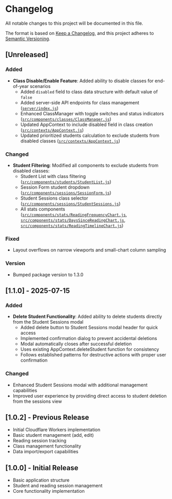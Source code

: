 # Changelog

All notable changes to this project will be documented in this file.

The format is based on [Keep a Changelog](https://keepachangelog.com/en/1.0.0/),
and this project adheres to [Semantic Versioning](https://semver.org/spec/v2.0.0.html).

## [Unreleased]

### Added
- **Class Disable/Enable Feature**: Added ability to disable classes for end-of-year scenarios
  - Added `disabled` field to class data structure with default value of `false`
  - Added server-side API endpoints for class management ([`server/index.js`](server/index.js:208))
  - Enhanced ClassManager with toggle switches and status indicators ([`src/components/classes/ClassManager.js`](src/components/classes/ClassManager.js:1))
  - Updated AppContext to include disabled field in class creation ([`src/contexts/AppContext.js`](src/contexts/AppContext.js:342))
  - Updated prioritized students calculation to exclude students from disabled classes ([`src/contexts/AppContext.js`](src/contexts/AppContext.js:700))

### Changed
- **Student Filtering**: Modified all components to exclude students from disabled classes:
  - Student List with class filtering ([`src/components/students/StudentList.js`](src/components/students/StudentList.js:110))
  - Session Form student dropdown ([`src/components/sessions/SessionForm.js`](src/components/sessions/SessionForm.js:83))
  - Student Sessions class selector ([`src/components/sessions/StudentSessions.js`](src/components/sessions/StudentSessions.js:221))
  - All stats components ([`src/components/stats/ReadingFrequencyChart.js`](src/components/stats/ReadingFrequencyChart.js:13), [`src/components/stats/DaysSinceReadingChart.js`](src/components/stats/DaysSinceReadingChart.js:13), [`src/components/stats/ReadingTimelineChart.js`](src/components/stats/ReadingTimelineChart.js:16))

### Fixed
- Layout overflows on narrow viewports and small-chart column sampling

### Version
- Bumped package version to 1.3.0

## [1.1.0] - 2025-07-15

### Added
- **Delete Student Functionality**: Added ability to delete students directly from the Student Sessions modal
  - Added delete button to Student Sessions modal header for quick access
  - Implemented confirmation dialog to prevent accidental deletions
  - Modal automatically closes after successful deletion
  - Uses existing AppContext.deleteStudent function for consistency
  - Follows established patterns for destructive actions with proper user confirmation

### Changed
- Enhanced Student Sessions modal with additional management capabilities
- Improved user experience by providing direct access to student deletion from the sessions view

## [1.0.2] - Previous Release
- Initial Cloudflare Workers implementation
- Basic student management (add, edit)
- Reading session tracking
- Class management functionality
- Data import/export capabilities

## [1.0.0] - Initial Release
- Basic application structure
- Student and reading session management
- Core functionality implementation
